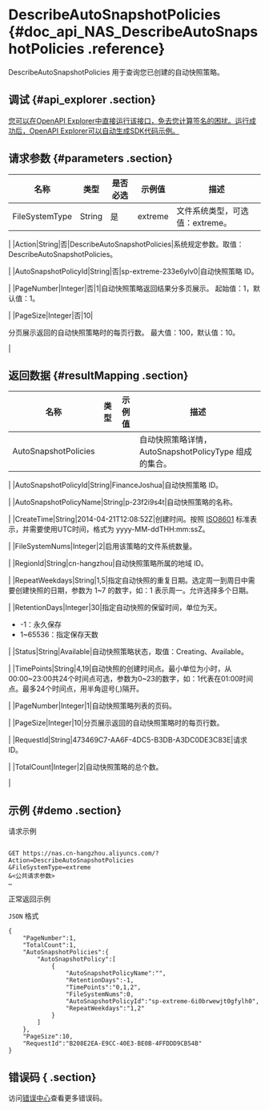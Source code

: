 # DescribeAutoSnapshotPolicies {#doc_api_NAS_DescribeAutoSnapshotPolicies .reference}

DescribeAutoSnapshotPolicies 用于查询您已创建的自动快照策略。

## 调试 {#api_explorer .section}

[您可以在OpenAPI Explorer中直接运行该接口，免去您计算签名的困扰。运行成功后，OpenAPI Explorer可以自动生成SDK代码示例。](https://api.aliyun.com/#product=NAS&api=DescribeAutoSnapshotPolicies&type=RPC&version=2017-06-26)

## 请求参数 {#parameters .section}

|名称|类型|是否必选|示例值|描述|
|--|--|----|---|--|
|FileSystemType|String|是|extreme|文件系统类型，可选值：extreme。

 |
|Action|String|否|DescribeAutoSnapshotPolicies|系统规定参数。取值：DescribeAutoSnapshotPolicies。

 |
|AutoSnapshotPolicyId|String|否|sp-extreme-233e6ylv0|自动快照策略 ID。

 |
|PageNumber|Integer|否|1|自动快照策略返回结果分多页展示。 起始值：1，默认值：1。

 |
|PageSize|Integer|否|10| 

 分页展示返回的自动快照策略时的每页行数。 最大值：100，默认值：10。

 |

## 返回数据 {#resultMapping .section}

|名称|类型|示例值|描述|
|--|--|---|--|
|AutoSnapshotPolicies| | |自动快照策略详情，AutoSnapshotPolicyType 组成的集合。

 |
|AutoSnapshotPolicyId|String|FinanceJoshua|自动快照策略 ID。

 |
|AutoSnapshotPolicyName|String|p-23f2i9s4t|自动快照策略的名称。

 |
|CreateTime|String|2014-04-21T12:08:52Z|创建时间。按照 [ISO8601](https://help.aliyun.com/document_detail/25696.html) 标准表示，并需要使用UTC时间，格式为 yyyy-MM-ddTHH:mm:ssZ。

 |
|FileSystemNums|Integer|2|启用该策略的文件系统数量。

 |
|RegionId|String|cn-hangzhou|自动快照策略所属的地域 ID。

 |
|RepeatWeekdays|String|1,5|指定自动快照的重复日期。选定周一到周日中需要创建快照的日期，参数为 1~7 的数字，如：1 表示周一。允许选择多个日期。

 |
|RetentionDays|Integer|30|指定自动快照的保留时间，单位为天。

 -   -1：永久保存
-   1~65536：指定保存天数

 |
|Status|String|Available|自动快照策略状态，取值：Creating、Available。

 |
|TimePoints|String|4,19|自动快照的创建时间点。最小单位为小时，从00:00~23:00共24个时间点可选，参数为0~23的数字，如：1代表在01:00时间点。最多24个时间点，用半角逗号\(,\)隔开。

 |
|PageNumber|Integer|1|自动快照策略列表的页码。

 |
|PageSize|Integer|10|分页展示返回的自动快照策略时的每页行数。

 |
|RequestId|String|473469C7-AA6F-4DC5-B3DB-A3DC0DE3C83E|请求 ID。

 |
|TotalCount|Integer|2|自动快照策略的总个数。

 |

## 示例 {#demo .section}

请求示例

``` {#request_demo}

GET https://nas.cn-hangzhou.aliyuncs.com/?Action=DescribeAutoSnapshotPolicies
&FileSystemType=extreme
&<公共请求参数>
…

```

正常返回示例

`JSON` 格式

``` {#json_return_success_demo}
{
	"PageNumber":1,
	"TotalCount":1,
	"AutoSnapshotPolicies":{
		"AutoSnapshotPolicy":[
			{
				"AutoSnapshotPolicyName":"",
				"RetentionDays":-1,
				"TimePoints":"0,1,2",
				"FileSystemNums":0,
				"AutoSnapshotPolicyId":"sp-extreme-6i0brwewjt0gfylh0",
				"RepeatWeekdays":"1,2"
			}
		]
	},
	"PageSize":10,
	"RequestId":"B208E2EA-E9CC-40E3-BE0B-4FFDDD9CB54B"
}
```

## 错误码 { .section}

访问[错误中心](https://error-center.alibabacloud.com/status/product/NAS)查看更多错误码。

